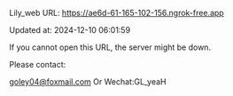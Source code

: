 Lily_web URL: https://ae6d-61-165-102-156.ngrok-free.app

Updated at: 2024-12-10 06:01:59

If you cannot open this URL, the server might be down.

Please contact: 

goley04@foxmail.com Or Wechat:GL_yeaH